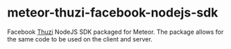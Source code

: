 meteor-thuzi-facebook-nodejs-sdk
=======================

Facebook [Thuzi](https://github.com/Thuzi/facebook-node-sdk) NodeJS SDK packaged for Meteor. The package allows for the same code to be used on the client and server.
